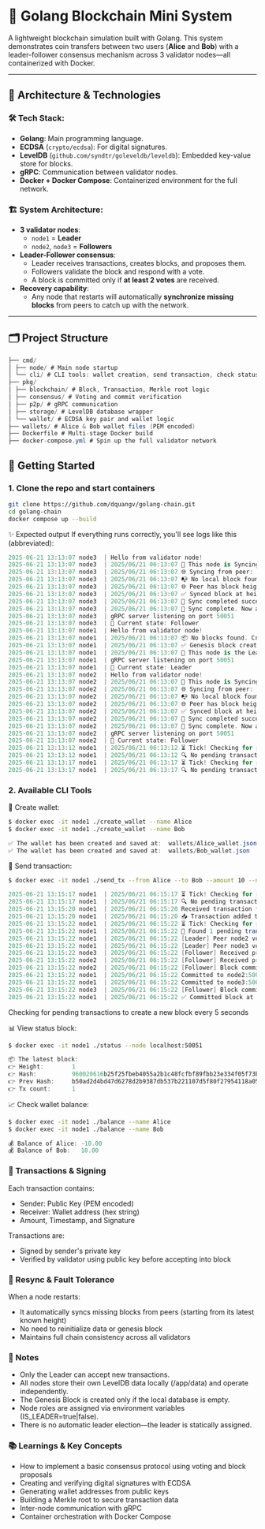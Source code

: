 # 🔗 Golang Blockchain Mini System

A lightweight blockchain simulation built with Golang. This system demonstrates coin transfers between two users (**Alice** and **Bob**) with a leader-follower consensus mechanism across 3 validator nodes—all containerized with Docker.

---

## 🧠 Architecture & Technologies

### 🛠 Tech Stack:
- **Golang**: Main programming language.
- **ECDSA** (`crypto/ecdsa`): For digital signatures.
- **LevelDB** (`github.com/syndtr/goleveldb/leveldb`): Embedded key-value store for blocks.
- **gRPC**: Communication between validator nodes.
- **Docker + Docker Compose**: Containerized environment for the full network.

### 🏗️ System Architecture:
- **3 validator nodes**:
  - `node1` = **Leader**
  - `node2`, `node3` = **Followers**
- **Leader-Follower consensus**:
  - Leader receives transactions, creates blocks, and proposes them.
  - Followers validate the block and respond with a vote.
  - A block is committed only if **at least 2 votes** are received.
- **Recovery capability**:
  - Any node that restarts will automatically **synchronize missing blocks** from peers to catch up with the network.

---

## 🗂 Project Structure
```csharp
├── cmd/
│ ├── node/ # Main node startup
│ └── cli/ # CLI tools: wallet creation, send transaction, check status
├── pkg/
│ ├── blockchain/ # Block, Transaction, Merkle root logic
│ ├── consensus/ # Voting and commit verification
│ ├── p2p/ # gRPC communication
│ ├── storage/ # LevelDB database wrapper
│ └── wallet/ # ECDSA key pair and wallet logic
├── wallets/ # Alice & Bob wallet files (PEM encoded)
├── Dockerfile # Multi-stage Docker build
├── docker-compose.yml # Spin up the full validator network
```
## 🚀 Getting Started

### 1. Clone the repo and start containers
```bash
git clone https://github.com/dquangv/golang-chain.git
cd golang-chain
docker compose up --build
```
✨ Expected output
If everything runs correctly, you'll see logs like this (abbreviated):
```csharp
2025-06-21 13:13:07 node3  | Hello from validator node!
2025-06-21 13:13:07 node3  | 2025/06/21 06:13:07 🔄 This node is Syncing...
2025-06-21 13:13:07 node3  | 2025/06/21 06:13:07 🌐 Syncing from peer: node1:50051
2025-06-21 13:13:07 node3  | 2025/06/21 06:13:07 📭 No local block found — full sync from height 0
2025-06-21 13:13:07 node3  | 2025/06/21 06:13:07 🌐 Peer has block height: 0
2025-06-21 13:13:07 node3  | 2025/06/21 06:13:07 ✅ Synced block at height 0 (hash: b50ad2d4bd47d6278d2b9387db537b221107d5f80f27954118a057d1b97af412)
2025-06-21 13:13:07 node3  | 2025/06/21 06:13:07 🎉 Sync completed successfully.
2025-06-21 13:13:07 node3  | 2025/06/21 06:13:07 🔁 Sync complete. Now acting as Follower.
2025-06-21 13:13:07 node3  | gRPC server listening on port 50051
2025-06-21 13:13:07 node3  | 🔎 Current state: Follower
2025-06-21 13:13:07 node1  | Hello from validator node!
2025-06-21 13:13:07 node1  | 2025/06/21 06:13:07 📦 No blocks found. Creating genesis block...
2025-06-21 13:13:07 node1  | 2025/06/21 06:13:07 ✅ Genesis block created.
2025-06-21 13:13:07 node1  | 2025/06/21 06:13:07 🧠 This node is the Leader.
2025-06-21 13:13:07 node1  | gRPC server listening on port 50051
2025-06-21 13:13:07 node1  | 🔎 Current state: Leader
2025-06-21 13:13:07 node2  | Hello from validator node!
2025-06-21 13:13:07 node2  | 2025/06/21 06:13:07 🔄 This node is Syncing...
2025-06-21 13:13:07 node2  | 2025/06/21 06:13:07 🌐 Syncing from peer: node1:50051
2025-06-21 13:13:07 node2  | 2025/06/21 06:13:07 📭 No local block found — full sync from height 0
2025-06-21 13:13:07 node2  | 2025/06/21 06:13:07 🌐 Peer has block height: 0
2025-06-21 13:13:07 node2  | 2025/06/21 06:13:07 ✅ Synced block at height 0 (hash: b50ad2d4bd47d6278d2b9387db537b221107d5f80f27954118a057d1b97af412)
2025-06-21 13:13:07 node2  | 2025/06/21 06:13:07 🎉 Sync completed successfully.
2025-06-21 13:13:07 node2  | 2025/06/21 06:13:07 🔁 Sync complete. Now acting as Follower.
2025-06-21 13:13:07 node2  | gRPC server listening on port 50051
2025-06-21 13:13:07 node2  | 🔎 Current state: Follower
2025-06-21 13:13:12 node1  | 2025/06/21 06:13:12 ⏳ Tick! Checking for pending transactions...
2025-06-21 13:13:12 node1  | 2025/06/21 06:13:12 🔍 No pending transactions. Skipping block creation.
2025-06-21 13:13:17 node1  | 2025/06/21 06:13:17 ⏳ Tick! Checking for pending transactions...
2025-06-21 13:13:17 node1  | 2025/06/21 06:13:17 🔍 No pending transactions. Skipping block creation.
```

### 2. Available CLI Tools
🧰 Create wallet:
```bash
$ docker exec -it node1 ./create_wallet --name Alice
$ docker exec -it node1 ./create_wallet --name Bob
```
```csharp
✅ The wallet has been created and saved at:  wallets/Alice_wallet.json
✅ The wallet has been created and saved at:  wallets/Bob_wallet.json
```
💸 Send transaction:
```bash
$ docker exec -it node1 ./send_tx --from Alice --to Bob --amount 10 --node localhost:50051
```
```csharp
2025-06-21 13:15:17 node1  | 2025/06/21 06:15:17 ⏳ Tick! Checking for pending transactions...
2025-06-21 13:15:17 node1  | 2025/06/21 06:15:17 🔍 No pending transactions. Skipping block creation.
2025-06-21 13:15:20 node1  | 2025/06/21 06:15:20 Received transaction from Alice to Bob (10.00 coins)
2025-06-21 13:15:20 node1  | 2025/06/21 06:15:20 📥 Transaction added to pending pool.
2025-06-21 13:15:22 node1  | 2025/06/21 06:15:22 ⏳ Tick! Checking for pending transactions...
2025-06-21 13:15:22 node1  | 2025/06/21 06:15:22 📨 Found 1 pending transaction(s). Creating new block...
2025-06-21 13:15:22 node1  | 2025/06/21 06:15:22 [Leader] Peer node2 voted true
2025-06-21 13:15:22 node1  | 2025/06/21 06:15:22 [Leader] Peer node3 voted true
2025-06-21 13:15:22 node3  | 2025/06/21 06:15:22 [Follower] Received proposed block: 960020616b25f25fbeb4055a2b1c48fcfbf89fbb23e334f05f73b828fdb56062
2025-06-21 13:15:22 node2  | 2025/06/21 06:15:22 [Follower] Received proposed block: 960020616b25f25fbeb4055a2b1c48fcfbf89fbb23e334f05f73b828fdb56062
2025-06-21 13:15:22 node2  | 2025/06/21 06:15:22 [Follower] Block committed: 960020616b25f25fbeb4055a2b1c48fcfbf89fbb23e334f05f73b828fdb56062
2025-06-21 13:15:22 node1  | 2025/06/21 06:15:22 Committed to node2:50051
2025-06-21 13:15:22 node1  | 2025/06/21 06:15:22 Committed to node3:50051
2025-06-21 13:15:22 node3  | 2025/06/21 06:15:22 [Follower] Block committed: 960020616b25f25fbeb4055a2b1c48fcfbf89fbb23e334f05f73b828fdb56062
2025-06-21 13:15:22 node1  | 2025/06/21 06:15:22 ✅ Committed block at height 1 with 1 txs
```
Checking for pending transactions to create a new block every 5 seconds

📊 View status block:
```bash
$ docker exec -it node1 ./status --node localhost:50051
```
```csharp
📦 The latest block:
👉 Height:        1
👉 Hash:          960020616b25f25fbeb4055a2b1c48fcfbf89fbb23e334f05f73b828fdb56062
👉 Prev Hash:     b50ad2d4bd47d6278d2b9387db537b221107d5f80f27954118a057d1b97af412
👉 Tx count:      1
```

📈 Check wallet balance:
```bash
$ docker exec -it node1 ./balance --name Alice
$ docker exec -it node1 ./balance --name Bob
```
```csharp
💰 Balance of Alice: -10.00
💰 Balance of Bob:   10.00
```

### 🔐 Transactions & Signing
Each transaction contains:
- Sender: Public Key (PEM encoded)
- Receiver: Wallet address (hex string)
- Amount, Timestamp, and Signature

Transactions are:
- Signed by sender's private key
- Verified by validator using public key before accepting into block

### 🔄 Resync & Fault Tolerance
When a node restarts:
- It automatically syncs missing blocks from peers (starting from its latest known height)
- No need to reinitialize data or genesis block
- Maintains full chain consistency across all validators

### 📌 Notes
- Only the Leader can accept new transactions.
- All nodes store their own LevelDB data locally (/app/data) and operate independently.
- The Genesis Block is created only if the local database is empty.
- Node roles are assigned via environment variables (IS_LEADER=true|false).
- There is no automatic leader election—the leader is statically assigned.

### 📚 Learnings & Key Concepts
- How to implement a basic consensus protocol using voting and block proposals
- Creating and verifying digital signatures with ECDSA
- Generating wallet addresses from public keys
- Building a Merkle root to secure transaction data
- Inter-node communication with gRPC
- Container orchestration with Docker Compose
